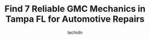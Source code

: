 ---
layout: ampstory
image: https://images.unsplash.com/photo-1623564493084-50c8274cf115?ixlib=rb-4.0.3&ixid=MnwxMjA3fDB8MHxwaG90by1wYWdlfHx8fGVufDB8fHx8&auto=format&fit=crop&w=640&h=853&q=80
author: techidn
featured: false
description: When it comes to maintaining and repairing your vehicle in Tampa FL, USA, you deserve nothing but the best. Thats why the 7 best GMC Mechanic in the area are here to offer their expertise, 
title: Find 7 Reliable GMC Mechanics in Tampa FL for Automotive Repairs
cover:
   title: Find 7 Reliable GMC Mechanics in Tampa FL for Automotive Repairs
   subtitle: Rickpate
   background: https://images.unsplash.com/photo-1623564493084-50c8274cf115?ixlib=rb-4.0.3&ixid=MnwxMjA3fDB8MHxwaG90by1wYWdlfHx8fGVufDB8fHx8&auto=format&fit=crop&w=640&h=853&q=80

pages: 
 - layout: thirds
   top: <h1>#1 Rennen Imports</h1>
   bottom: "<p>Dont know why anyone would bother to get their cars fixed anyplace else. These people are so professional, and just plain know what theyre doing. AND for a reasonable p</p>"
   background: https://www.knot35.com/toplist/wp-content/uploads/2023/06/best-gmc-mechanic-1-in-tampa-fl-1685832734.jpeg
   backgroundblur: true
 - layout: thirds
   top: <h1>#2 A & D Automotive Center</h1>
   bottom: "<p>1127 E Twiggs St, Tampa, FL 33602, United States</p>"
   background: https://www.knot35.com/toplist/wp-content/uploads/2023/06/best-gmc-mechanic-2-in-tampa-fl-1685832735.jpeg
   cta:
      link: https://www.knot35.com/toplist/find-7-reliable-gmc-mechanics-in-tampa-fl-for-automotive-repairs/
      text: Find 7 Reliable GMC Mechanics in Tampa FL for Automotive Repairs
 - layout: thirds
   top: <h1>#3 Guys Automotive</h1>
   bottom: "<p>3049 W Hillsborough Ave, Tampa, FL 33614, United States</p>"
   background: https://www.knot35.com/toplist/wp-content/uploads/2023/06/best-gmc-mechanic-3-in-tampa-fl-1685832735.jpeg
   cta:
      link: https://www.knot35.com/toplist/find-7-reliable-gmc-mechanics-in-tampa-fl-for-automotive-repairs/
      text: Find 7 Reliable GMC Mechanics in Tampa FL for Automotive Repairs
 - layout: thirds
   top: <h1>#4 McLeods Auto Service</h1>
   bottom: "<p>2905 S Manhattan Ave, Tampa, FL 33629, United States</p>"
   background: https://images.unsplash.com/photo-1615749413727-825b59a857b5?ixlib=rb-4.0.3&ixid=MnwxMjA3fDB8MHxwaG90by1wYWdlfHx8fGVufDB8fHx8&auto=format&fit=crop&w=640&h=853&q=80
   cta:
      link: https://www.knot35.com/toplist/find-7-reliable-gmc-mechanics-in-tampa-fl-for-automotive-repairs/
      text: Find 7 Reliable GMC Mechanics in Tampa FL for Automotive Repairs
 - layout: thirds
   top: <h1>#5 Marpena Auto Repair</h1>
   bottom: "<p>5301 N Nebraska Ave, Tampa, FL 33603, United States</p>"
   background: https://images.unsplash.com/photo-1632260260864-caf7fde5ec36?ixlib=rb-4.0.3&ixid=MnwxMjA3fDB8MHxwaG90by1wYWdlfHx8fGVufDB8fHx8&auto=format&fit=crop&w=640&h=853&q=80
   cta:
      link: https://www.knot35.com/toplist/find-7-reliable-gmc-mechanics-in-tampa-fl-for-automotive-repairs/
      text: Find 7 Reliable GMC Mechanics in Tampa FL for Automotive Repairs
 - layout: thirds
   top: <h1>#6 M Complete Auto Repair</h1>
   bottom: "<p>4411 N Lois Ave, Tampa, FL 33614, United States</p>"
   background: https://images.unsplash.com/photo-1564951434112-64d74cc2a2d7?ixlib=rb-4.0.3&ixid=MnwxMjA3fDB8MHxwaG90by1wYWdlfHx8fGVufDB8fHx8&auto=format&fit=crop&w=640&h=853&q=80
   cta:
      link: https://www.knot35.com/toplist/find-7-reliable-gmc-mechanics-in-tampa-fl-for-automotive-repairs/
      text: Find 7 Reliable GMC Mechanics in Tampa FL for Automotive Repairs
 - layout: thirds
   top: <h1>#7 American Muscles Auto Repair & Service</h1>
   bottom: "<p>13950 N Florida Ave, Tampa, FL 33613, United States</p>"
   background: https://images.unsplash.com/photo-1608501821300-4f99e58bba77?ixlib=rb-4.0.3&ixid=MnwxMjA3fDB8MHxwaG90by1wYWdlfHx8fGVufDB8fHx8&auto=format&fit=crop&w=640&h=853&q=80
   cta:
      link: https://www.knot35.com/toplist/find-7-reliable-gmc-mechanics-in-tampa-fl-for-automotive-repairs/
      text: Find 7 Reliable GMC Mechanics in Tampa FL for Automotive Repairs
 - layout: thirds
   middle: Continue reading...
   background: https://images.unsplash.com/photo-1597773150796-e5c14ebecbf5?ixlib=rb-4.0.3&ixid=MnwxMjA3fDB8MHxwaG90by1wYWdlfHx8fGVufDB8fHx8&auto=format&fit=crop&w=640&h=853&q=80
   cta:
      link: https://www.knot35.com/toplist/find-7-reliable-gmc-mechanics-in-tampa-fl-for-automotive-repairs/
      text: Find 7 Reliable GMC Mechanics in Tampa FL for Automotive Repairs
      
---